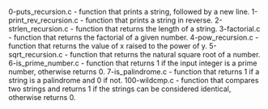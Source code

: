 0-puts_recursion.c - function that prints a string, followed by a new line.
1-print_rev_recursion.c - function that prints a string in reverse.
2-strlen_recursion.c - function that returns the length of a string.
3-factorial.c - function that returns the factorial of a given number.
4-pow_recursion.c - function that returns the value of x raised to the power of y.
5-sqrt_recursion.c - function that returns the natural square root of a number.
6-is_prime_number.c - function that returns 1 if the input integer is a prime number, otherwise returns 0.
7-is_palindrome.c - function that returns 1 if a string is a palindrome and 0 if not.
100-wildcmp.c - function that compares two strings and returns 1 if the strings can be considered identical, otherwise returns 0.
